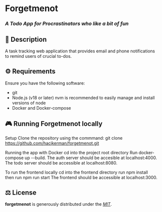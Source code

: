 # Forgetmenot

### *A Todo App for Procrastinators who like a bit of fun*

## 📄 Description
A task tracking web application that provides email and phone notifications to remind users of crucial to-dos.


## ⚙️ Requirements
Ensure you have the following software:
* git
* Node.js (v18 or later)
nvm is recommended to easily manage and install versions of node
* Docker and Docker-compose


## 🎮 Running Forgetmenot locally
Setup
Clone the repository using the commmand: git clone https://github.com/hacjkerman/forgetmenot.git

Running the app with Docker
cd into the project root directory
Run docker-compose up --build. The auth server should be accesible at localhost:4000. The todo server should be accessible at localhost:8080.

To run the frontend locally
cd into the frontend directory
run npm install
then run npm run start
The frontend should be accessible at localhost:3000.

## ⚖️ License

**forgetmenot** is generously distributed under the *[MIT](https://opensource.org/licenses/MIT)*.
